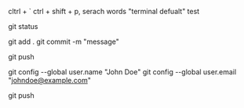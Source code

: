 cltrl + `
ctrl + shift + p, serach words "terminal defualt"
test

git status

git add .
git commit -m "message"


git push

git config --global user.name "John Doe"
git config --global user.email "johndoe@example.com"

git push